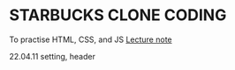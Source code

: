 # STARBUCKS CLONE CODING
To practise HTML, CSS, and JS
[Lecture note](https://grizzly-atlasaurus-447.notion.site/c4208e6301994310b88f19628884ec1f)


22.04.11 setting, header
